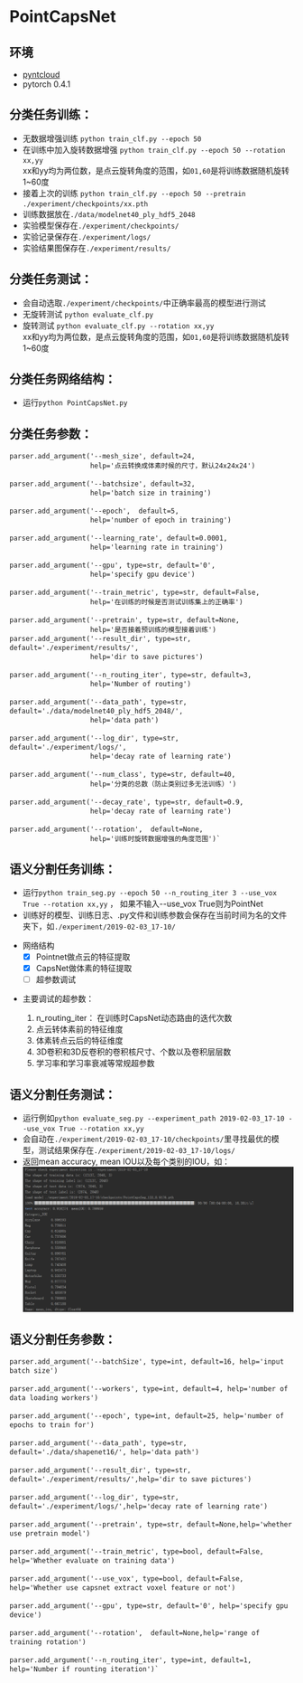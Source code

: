 # PointCapsNet

## 环境
* [pyntcloud](https://github.com/daavoo/pyntcloud)
* pytorch 0.4.1

## 分类任务训练：
* 无数据增强训练
`python train_clf.py --epoch 50` <br>
* 在训练中加入旋转数据增强
`python train_clf.py --epoch 50 --rotation xx,yy` <br>
xx和yy均为两位数，是点云旋转角度的范围，如`01,60`是将训练数据随机旋转1~60度<br>
* 接着上次的训练
`python train_clf.py --epoch 50 --pretrain ./experiment/checkpoints/xx.pth `<br>
* 训练数据放在`./data/modelnet40_ply_hdf5_2048`
* 实验模型保存在`./experiment/checkpoints/`
* 实验记录保存在`./experiment/logs/`
* 实验结果图保存在`./experiment/results/`

## 分类任务测试：
* 会自动选取`./experiment/checkpoints/`中正确率最高的模型进行测试
* 无旋转测试
`python evaluate_clf.py` <br>
* 旋转测试
`python evaluate_clf.py --rotation xx,yy` <br>
xx和yy均为两位数，是点云旋转角度的范围，如`01,60`是将训练数据随机旋转1~60度

## 分类任务网络结构：
* 运行`python PointCapsNet.py` 
    
## 分类任务参数： 
    parser.add_argument('--mesh_size', default=24,
                        help='点云转换成体素时候的尺寸，默认24x24x24')       
                        
    parser.add_argument('--batchsize', default=32,
                        help='batch size in training')
                        
    parser.add_argument('--epoch',  default=5,
                        help='number of epoch in training')
                        
    parser.add_argument('--learning_rate', default=0.0001,
                        help='learning rate in training')
                        
    parser.add_argument('--gpu', type=str, default='0',
                        help='specify gpu device')
                        
    parser.add_argument('--train_metric', type=str, default=False,
                        help='在训练的时候是否测试训练集上的正确率')
                        
    parser.add_argument('--pretrain', type=str, default=None,
                        help='是否接着预训练的模型接着训练')
    parser.add_argument('--result_dir', type=str, default='./experiment/results/',
                        help='dir to save pictures')
                        
    parser.add_argument('--n_routing_iter', type=str, default=3,
                        help='Number of routing')
                        
    parser.add_argument('--data_path', type=str, default='./data/modelnet40_ply_hdf5_2048/',
                        help='data path')
                        
    parser.add_argument('--log_dir', type=str, default='./experiment/logs/',
                        help='decay rate of learning rate')
                        
    parser.add_argument('--num_class', type=str, default=40,
                        help='分类的总数（防止类别过多无法训练）')
                        
    parser.add_argument('--decay_rate', type=str, default=0.9,
                        help='decay rate of learning rate')
                        
    parser.add_argument('--rotation',  default=None,
                        help='训练时旋转数据增强的角度范围')`
                        
## 语义分割任务训练：
* 运行`python train_seg.py --epoch 50 --n_routing_iter 3 --use_vox True --rotation xx,yy` ，
   如果不输入--use_vox True则为PointNet
 * 训练好的模型、训练日志、.py文件和训练参数会保存在当前时间为名的文件夹下，如`./experiment/2019-02-03_17-10/`
- 网络结构
    - [x] Pointnet做点云的特征提取
    - [x] CapsNet做体素的特征提取
    - [ ] 超参数调试
* 主要调试的超参数：

   1.  n_routing_iter： 在训练时CapsNet动态路由的迭代次数<br>
   2. 点云转体素前的特征维度 <br>
   3. 体素转点云后的特征维度 <br>
   4. 3D卷积和3D反卷积的卷积核尺寸、个数以及卷积层层数 <br>
   5. 学习率和学习率衰减等常规超参数
## 语义分割任务测试：
* 运行例如`python evaluate_seg.py --experiment_path 2019-02-03_17-10 --use_vox True --rotation xx,yy`
* 会自动在`./experiment/2019-02-03_17-10/checkpoints/`里寻找最优的模型，测试结果保存在`./experiment/2019-02-03_17-10/logs/`
* 返回mean accuracy, mean IOU以及每个类别的IOU，如： <br>
![](result.png)

## 语义分割任务参数：
    
    parser.add_argument('--batchSize', type=int, default=16, help='input batch size')
    
    parser.add_argument('--workers', type=int, default=4, help='number of data loading workers')
    
    parser.add_argument('--epoch', type=int, default=25, help='number of epochs to train for')
    
    parser.add_argument('--data_path', type=str, default='./data/shapenet16/', help='data path')
    
    parser.add_argument('--result_dir', type=str, default='./experiment/results/',help='dir to save pictures')
    
    parser.add_argument('--log_dir', type=str, default='./experiment/logs/',help='decay rate of learning rate')
    
    parser.add_argument('--pretrain', type=str, default=None,help='whether use pretrain model')
    
    parser.add_argument('--train_metric', type=bool, default=False, help='Whether evaluate on training data')
    
    parser.add_argument('--use_vox', type=bool, default=False, help='Whether use capsnet extract voxel feature or not')
    
    parser.add_argument('--gpu', type=str, default='0', help='specify gpu device')
    
    parser.add_argument('--rotation',  default=None,help='range of training rotation')
    
    parser.add_argument('--n_routing_iter', type=int, default=1, help='Number if rounting iteration')`
